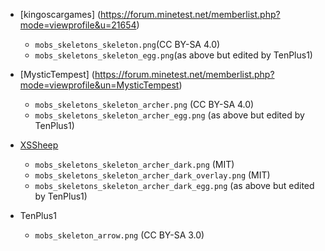 * [kingoscargames] (https://forum.minetest.net/memberlist.php?mode=viewprofile&u=21654)
	* `mobs_skeletons_skeleton.png`(CC BY-SA 4.0)
	* `mobs_skeletons_skeleton_egg.png`(as above but edited by TenPlus1)

* [MysticTempest] (https://forum.minetest.net/memberlist.php?mode=viewprofile&un=MysticTempest)
	* `mobs_skeletons_skeleton_archer.png` (CC BY-SA 4.0)
	* `mobs_skeletons_skeleton_archer_egg.png` (as above but edited by TenPlus1)

* [XSSheep](https://www.planetminecraft.com/member/xssheep/)
	* `mobs_skeletons_skeleton_archer_dark.png` (MIT)
	* `mobs_skeletons_skeleton_archer_dark_overlay.png` (MIT)
	* `mobs_skeletons_skeleton_archer_dark_egg.png` (as above but edited by TenPlus1)

* TenPlus1
	* `mobs_skeleton_arrow.png` (CC BY-SA 3.0)
